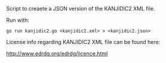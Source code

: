 Script to creaete a JSON version of the KANJIDIC2 XML file.

Run with:
```
go run kanjidic2.go <kanjidic2.xml> > <kanjidic2.json>
```

License info regarding KANJIDIC2 XML file can be found here:

http://www.edrdg.org/edrdg/licence.html

